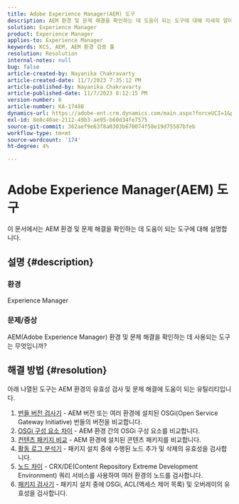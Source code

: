 ```yaml
---
title: Adobe Experience Manager(AEM) 도구
description: AEM 환경 및 문제 해결을 확인하는 데 도움이 되는 도구에 대해 자세히 알아보십시오.
solution: Experience Manager
product: Experience Manager
applies-to: Experience Manager
keywords: KCS, AEM, AEM 환경 검증 툴
resolution: Resolution
internal-notes: null
bug: false
article-created-by: Nayanika Chakravarty
article-created-date: 11/7/2023 7:35:12 PM
article-published-by: Nayanika Chakravarty
article-published-date: 11/7/2023 8:12:15 PM
version-number: 6
article-number: KA-17488
dynamics-url: https://adobe-ent.crm.dynamics.com/main.aspx?forceUCI=1&pagetype=entityrecord&etn=knowledgearticle&id=3222f7c0-a47d-ee11-8179-6045bd006b4b
exl-id: 8e8c40ae-2112-49b3-ae95-b60d34fe7575
source-git-commit: 362aef9e63f8a0303b670074f58e19d75587bfeb
workflow-type: tm+mt
source-wordcount: '174'
ht-degree: 4%

---
```


# Adobe Experience Manager(AEM) 도구


이 문서에서는 AEM 환경 및 문제 해결을 확인하는 데 도움이 되는 도구에 대해 설명합니다.

## 설명 {#description}


### <b>환경</b>

Experience Manager

### <b>문제/증상</b>

AEM(Adobe Experience Manager) 환경 및 문제 해결을 확인하는 데 사용되는 도구는 무엇입니까?


## 해결 방법 {#resolution}

아래 나열된 도구는 AEM 환경의 유효성 검사 및 문제 해결에 도움이 되는 유틸리티입니다.<br>
1. [번들 버전 검사기](https://experienceleague.adobe.com/docs/experience-cloud-kcs/kbarticles/KA-17501.html?lang=en) - AEM 버전 또는 여러 환경에 설치된 OSGi(Open Service Gateway Initiative) 번들의 버전을 비교합니다.
2. [OSGi 구성 요소 차이](https://helpx.adobe.com/experience-manager/kb/tools/osgi-component-diff.html) - AEM 환경 간의 OSGi 구성 요소를 비교합니다.
3. [컨텐츠 패키지 비교](https://helpx.adobe.com/experience-manager/kb/tools/content-package-comparator.html) - AEM 환경에 설치된 콘텐츠 패키지를 비교합니다.
4. [활동 로그 분석기](https://helpx.adobe.com/experience-manager/kb/tools/activity-log-analyzer.html) - 패키지 설치 중에 수행된 노드 추가 및 삭제의 유효성을 검사합니다.
5. [노드 차이](https://helpx.adobe.com/experience-manager/kb/tools/aem-node-diff.html) - CRX/DE(Content Repository Extreme Development Environment) 쿼리 서비스를 사용하여 여러 환경의 노드를 검사합니다.
6. [패키지 검사기](https://helpx.adobe.com/experience-manager/6-4/sites/administering/using/package-manager.html#ValidatingPackages) - 패키지 설치 중에 OSGi, ACL(액세스 제어 목록) 및 오버레이의 유효성을 검사합니다.
